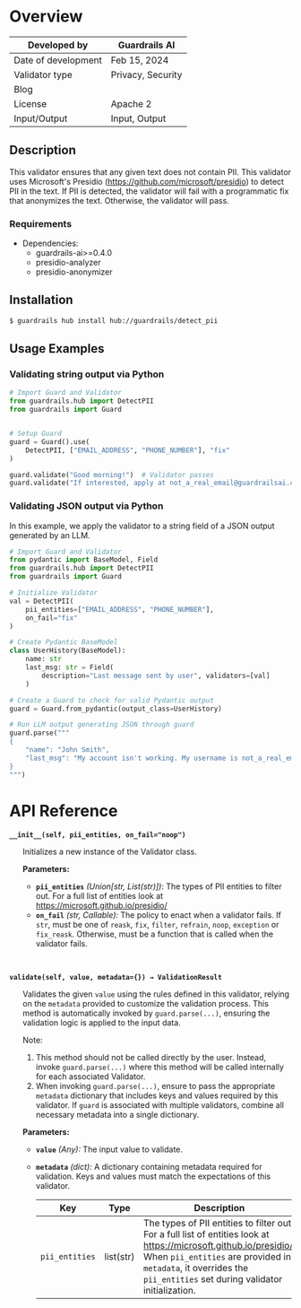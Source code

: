 # Overview

| Developed by | Guardrails AI |
| --- | --- |
| Date of development | Feb 15, 2024 |
| Validator type | Privacy, Security |
| Blog |  |
| License | Apache 2 |
| Input/Output | Input, Output |

## Description

This validator ensures that any given text does not contain PII. This validator uses Microsoft's Presidio (https://github.com/microsoft/presidio) to detect PII in the text. If PII is detected, the validator will fail with a programmatic fix that anonymizes the text. Otherwise, the validator will pass.

### Requirements

* Dependencies:
    - guardrails-ai>=0.4.0
    - presidio-analyzer
    - presidio-anonymizer

## Installation

```bash
$ guardrails hub install hub://guardrails/detect_pii
```

## Usage Examples

### Validating string output via Python

```python
# Import Guard and Validator
from guardrails.hub import DetectPII
from guardrails import Guard


# Setup Guard
guard = Guard().use(
    DetectPII, ["EMAIL_ADDRESS", "PHONE_NUMBER"], "fix"
)

guard.validate("Good morning!")  # Validator passes
guard.validate("If interested, apply at not_a_real_email@guardrailsai.com")  # Validator fails
```

### Validating JSON output via Python

In this example, we apply the validator to a string field of a JSON output generated by an LLM.

```python
# Import Guard and Validator
from pydantic import BaseModel, Field
from guardrails.hub import DetectPII
from guardrails import Guard

# Initialize Validator
val = DetectPII(
    pii_entities=["EMAIL_ADDRESS", "PHONE_NUMBER"],
    on_fail="fix"
)

# Create Pydantic BaseModel
class UserHistory(BaseModel):
    name: str
    last_msg: str = Field(
        description="Last message sent by user", validators=[val]
    )

# Create a Guard to check for valid Pydantic output
guard = Guard.from_pydantic(output_class=UserHistory)

# Run LLM output generating JSON through guard
guard.parse("""
{
    "name": "John Smith",
    "last_msg": "My account isn't working. My username is not_a_real_email@guardrailsai.com"
}
""")
```

# API Reference

**`__init__(self, pii_entities, on_fail="noop")`**
<ul>

Initializes a new instance of the Validator class.

**Parameters:**

- **`pii_entities`** *(Union[str, List(str)])*: The types of PII entities to filter out. For a full list of entities look at https://microsoft.github.io/presidio/
- **`on_fail`** *(str, Callable):* The policy to enact when a validator fails. If `str`, must be one of `reask`, `fix`, `filter`, `refrain`, `noop`, `exception` or `fix_reask`. Otherwise, must be a function that is called when the validator fails.

</ul>

<br/>

**`validate(self, value, metadata={}) → ValidationResult`**

<ul>

Validates the given `value` using the rules defined in this validator, relying on the `metadata` provided to customize the validation process. This method is automatically invoked by `guard.parse(...)`, ensuring the validation logic is applied to the input data.

Note:

1. This method should not be called directly by the user. Instead, invoke `guard.parse(...)` where this method will be called internally for each associated Validator.
2. When invoking `guard.parse(...)`, ensure to pass the appropriate `metadata` dictionary that includes keys and values required by this validator. If `guard` is associated with multiple validators, combine all necessary metadata into a single dictionary.

**Parameters:**

- **`value`** *(Any):* The input value to validate.
- **`metadata`** *(dict):* A dictionary containing metadata required for validation. Keys and values must match the expectations of this validator.
    
    
    | Key | Type | Description | Default |
    | --- | --- | --- | --- |
    | `pii_entities` | list(str) | The types of PII entities to filter out. For a full list of entities look at https://microsoft.github.io/presidio/. When `pii_entities` are provided in `metadata`, it overrides the `pii_entities` set during validator initialization. | N/A |

</ul>
